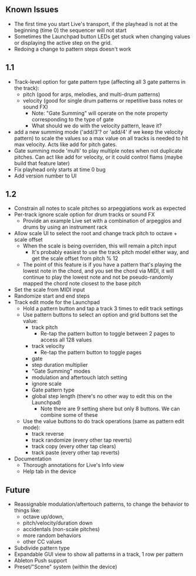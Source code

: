 ## Known Issues
- The first time you start Live's transport, if the playhead is not at the beginning (time 0) the sequencer will not start
- Sometimes the Launchpad button LEDs get stuck when changing values or displaying the active step on the grid.
- Redoing a change to pattern steps doesn't work

## 1.1
- Track-level option for gate pattern type (affecting all 3 gate patterns in the track):
  - pitch (good for arps, melodies, and multi-drum patterns)
  - velocity (good for single drum patterns or repetitive bass notes or sound FX)
    - Note: "Gate Summing" will operate on the note property corresponding to the type of gate
    - What should we do with the velocity pattern, leave it?
- add a new summing mode ('add/3'? or 'add/4' if we keep the velocity pattern) to scale the values so a max value on all tracks is needed to hit max velocity. Acts like add for pitch gates.
- Gate summing mode 'multi' to play multiple notes when not duplicate pitches. Can act like add for velocity, or it could control flams (maybe build that feature later)
- Fix playhead only starts at time 0 bug
- Add version number to UI

## 1.2
- Constrain all notes to scale pitches so arpeggiations work as expected
- Per-track ignore scale option for drum tracks or sound FX
  - Provide an example Live set with a combination of arpeggios and drums by using an instrument rack
- Allow scale UI to select the root and change track pitch to octave + scale offset
  - When the scale is being overriden, this will remain a pitch input
    - It's probably easiest to use the track pitch model either way, and get the scale offset from pitch % 12
  - The point of this feature is if you have a pattern that's playing the lowest note in the chord, and you set the chord via MIDI, it will continue to play the lowest note and not be pseudo-randomly mapped the chord note closest to the base pitch
- Set the scale from MIDI input
- Randomize start and end steps
- Track edit mode for the Launchpad
  - Hold a pattern button and tap a track 3 times to edit track settings
  - Use pattern buttons to select an option and grid buttons set the value:
    - track pitch
      - Re-tap the pattern button to toggle between 2 pages to access all 128 values
    - track velocity
      - Re-tap the pattern button to toggle pages
    - gate
    - step duration multiplier
    - "Gate Summing" modes
    - modulation and aftertouch latch setting
    - ignore scale
    - Gate pattern type
    - global step length (there's no other way to edit this on the Launchpad)
      - Note there are 9 setting shere but only 8 buttons. We can combine some of these
  - Use the value buttons to do track operations (same as pattern edit mode):
    - track reverse
    - track randomize (every other tap reverts)
    - track copy (every other tap clears)
    - track paste  (every other tap reverts)
- Documentation
  - Thorough annotations for Live's Info view
  - Help tab in the device

## Future
- Reassignable modulation/aftertouch patterns, to change the behavior to things like:
  - octave up/down,
  - pitch/velocity/duration down
  - accidentals (non-scale pitches)
  - more random behaviors
  - other CC values
- Subdivide pattern type
- Expandable GUI view to show all patterns in a track, 1 row per pattern
- Ableton Push support
- Preset/"Scene" system (within the device)
